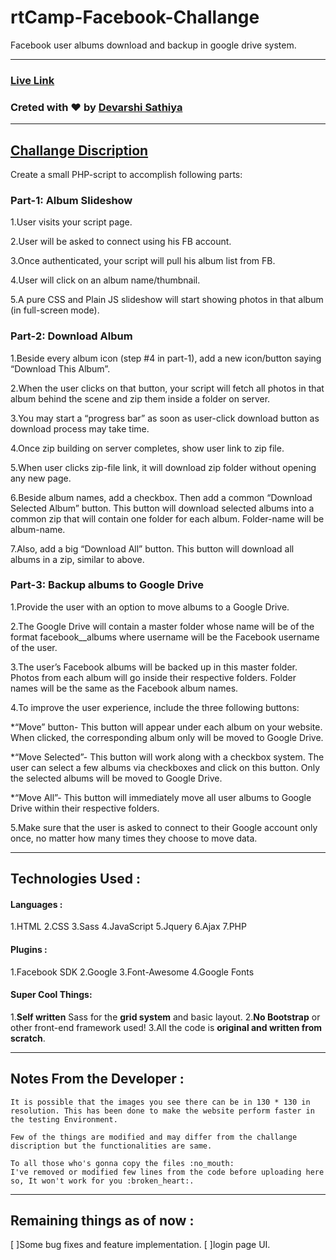 # rtCamp-Facebook-Challange
Facebook user albums download and backup in google drive system.

-----

### [Live Link](www.test.com)

### Creted with :heart: by [Devarshi Sathiya](https://www.devarshi.xyz)

----

## [Challange Discription](https://careers.rtcamp.com/web-engineer/assignments/#facebook-challenge)
Create a small PHP-script to accomplish following parts:

### Part-1: Album Slideshow
1.User visits your script page.

2.User will be asked to connect using his FB account.

3.Once authenticated, your script will pull his album list from FB.

4.User will click on an album name/thumbnail.

5.A pure CSS and Plain JS slideshow will start showing photos in that album (in full-screen mode).

### Part-2: Download Album
1.Beside every album icon (step #4 in part-1), add a new icon/button saying “Download This Album”.

2.When the user clicks on that button, your script will fetch all photos in that album behind the scene and zip them inside a folder on server.

3.You may start a “progress bar” as soon as user-click download button as download process may take time.

4.Once zip building on server completes, show user link to zip file.

5.When user clicks zip-file link, it will download zip folder without opening any new page.

6.Beside album names, add a checkbox. Then add a common “Download Selected Album” button. This button will download selected albums into a common zip that will contain one folder for each album. Folder-name will be album-name.

7.Also, add a big “Download All” button. This button will download all albums in a zip, similar to above.

### Part-3: Backup albums to Google Drive
1.Provide the user with an option to move albums to a Google Drive.

2.The Google Drive will contain a master folder whose name will be of the format facebook_<username>_albums where username will be the Facebook username of the user.
  
3.The user’s Facebook albums will be backed up in this master folder. Photos from each album will go inside their respective folders. Folder names will be the same as the Facebook album names.

4.To improve the user experience, include the three following buttons:

*“Move” button- This button will appear under each album on your website. When clicked, the corresponding album only will be moved to Google Drive.

*“Move Selected”- This button will work along with a checkbox system. The user can select a few albums via checkboxes and click on this button. Only the selected albums will be moved to Google Drive.

*“Move All”- This button will immediately move all user albums to Google Drive within their respective folders.

5.Make sure that the user is asked to connect to their Google account only once, no matter how many times they choose to move data.

---  

## Technologies Used :

#### Languages :
1.HTML
2.CSS
3.Sass
4.JavaScript
5.Jquery
6.Ajax
7.PHP

#### Plugins :
1.Facebook SDK
2.Google
3.Font-Awesome
4.Google Fonts

#### Super Cool Things:
1.**Self written** Sass for the **grid system** and basic layout.
2.**No Bootstrap** or other front-end framework used!
3.All the code is **original and written from scratch**.

----  

## Notes From the Developer :
```
It is possible that the images you see there can be in 130 * 130 in resolution. This has been done to make the website perform faster in the testing Environment.

Few of the things are modified and may differ from the challange discription but the functionalities are same.

To all those who's gonna copy the files :no_mouth:
I've removed or modified few lines from the code before uploading here so, It won't work for you :broken_heart:. 
```
----

## Remaining things as of now :
[ ]Some bug fixes and feature implementation.
[ ]login page UI.


